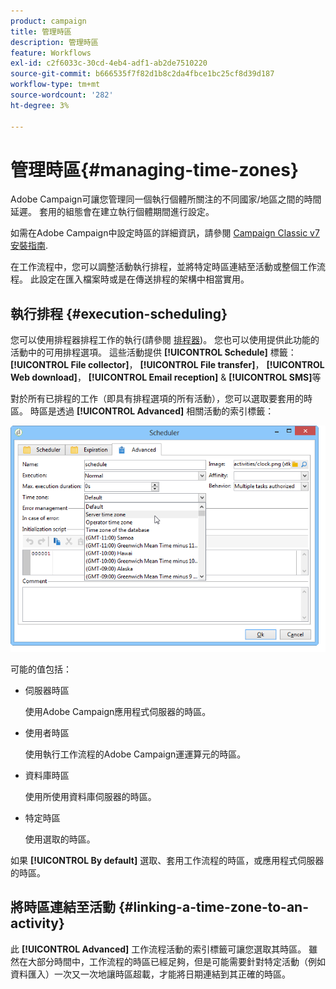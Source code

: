 ```yaml
---
product: campaign
title: 管理時區
description: 管理時區
feature: Workflows
exl-id: c2f6033c-30cd-4eb4-adf1-ab2de7510220
source-git-commit: b666535f7f82d1b8c2da4fbce1bc25cf8d39d187
workflow-type: tm+mt
source-wordcount: '282'
ht-degree: 3%

---
```


# 管理時區{#managing-time-zones}



Adobe Campaign可讓您管理同一個執行個體所關注的不同國家/地區之間的時間延遲。 套用的組態會在建立執行個體期間進行設定。

如需在Adobe Campaign中設定時區的詳細資訊，請參閱 [Campaign Classic v7安裝指南](../../installation/using/time-zone-management.md).

在工作流程中，您可以調整活動執行排程，並將特定時區連結至活動或整個工作流程。 此設定在匯入檔案時或是在傳送排程的架構中相當實用。

## 執行排程 {#execution-scheduling}

您可以使用排程器排程工作的執行(請參閱 [排程器](scheduler.md))。 您也可以使用提供此功能的活動中的可用排程選項。 這些活動提供 **[!UICONTROL Schedule]** 標籤： **[!UICONTROL File collector]**， **[!UICONTROL File transfer]**， **[!UICONTROL Web download]**， **[!UICONTROL Email reception]** &amp; **[!UICONTROL SMS]**&#x200B;等

對於所有已排程的工作（即具有排程選項的所有活動），您可以選取要套用的時區。 時區是透過 **[!UICONTROL Advanced]** 相關活動的索引標籤：

![](assets/wf-timezone-in-a-box.png)

可能的值包括：

* 伺服器時區

  使用Adobe Campaign應用程式伺服器的時區。

* 使用者時區

  使用執行工作流程的Adobe Campaign運運算元的時區。

* 資料庫時區

  使用所使用資料庫伺服器的時區。

* 特定時區

  使用選取的時區。

如果 **[!UICONTROL By default]** 選取、套用工作流程的時區，或應用程式伺服器的時區。

## 將時區連結至活動 {#linking-a-time-zone-to-an-activity}

此 **[!UICONTROL Advanced]** 工作流程活動的索引標籤可讓您選取其時區。 雖然在大部分時間中，工作流程的時區已經足夠，但是可能需要針對特定活動（例如資料匯入）一次又一次地讓時區超載，才能將日期連結到其正確的時區。
